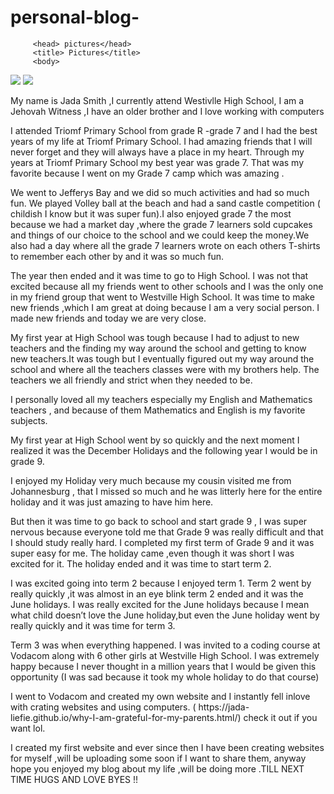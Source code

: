 # personal-blog-
		  
		 
		 
         <head> pictures</head>
		 <title> Pictures</title>
		 <body>
		 
<img src='https://scontent.fcpt3-1.fna.fbcdn.net/v/t1.0-9/46173974_259473244763719_4198665788397191168_n.jpg?_nc_cat=109&_nc_ht=scontent.fcpt3-1.fna&oh=ca8b042c56c8358b06ce26702e75246b&oe=5C79A3ED'>
<img src='https://scontent.fcpt3-1.fna.fbcdn.net/v/t1.0-9/30412344_162262707818107_4428486189871267840_n.jpg?_nc_cat=110&_nc_ht=scontent.fcpt3-1.fna&oh=b5abe2fff6ec815844936233f11d867e&oe=5C6C9460'>

My name is Jada Smith ,I currently attend Westivlle High School, I am a Jehovah Witness ,I have an older brother and I love working with computers 		 

I attended Triomf Primary School from grade R -grade 7 and I had the best years of my life at Triomf Primary School. I had amazing friends that I will never forget and they will always have a place in my heart. Through my years at Triomf Primary School my best year was grade 7. That was my favorite because I went on my Grade 7 camp which was amazing .

</p>
<p>
We went to Jefferys Bay and we did so much  activities and had so much fun. We played Volley ball at the beach and had a sand castle competition ( childish I know but it was super fun).I also enjoyed grade 7 the most because we had a market day ,where the grade 7 learners sold cupcakes and things of our choice to the school and we could keep the money.We also had a day where all the grade 7 learners wrote on each others T-shirts to remember each other by and it was so much fun.
</p>
<p>
The year then ended and it was time to go to High School. I was not that excited because  all my friends went to other schools and I was the only one in my friend group that went to Westville High School. It was time  to make new friends ,which I am great at doing because I am a very social person. I made new friends and today we are very close.
</p>
<p>
My first year at High School was tough because I had to adjust to new teachers and the finding my way around the school and getting to know new teachers.It was tough but I eventually figured out  my way around the school  and where all the teachers classes were with my brothers help. The teachers we all friendly and strict when they needed to be.
</p>
<p>
I personally loved all my teachers especially my English and Mathematics teachers , and because of them Mathematics and English is my favorite subjects.
</p>
<p>
My first year at High School went by so quickly and the next moment I realized it was the December Holidays and the following year I would be in grade 9.
</p>
<p>
I enjoyed my Holiday very much because my cousin visited me from Johannesburg , that I missed so much and he was litterly here for the entire holiday and it was just amazing to have him here.
</p>
<p>
But then it was time to go back to school and start grade 9 , I was super nervous because everyone told me that Grade 9 was really difficult and that I should study really hard. I completed my first term of Grade 9 and it was super easy for me. The holiday came ,even though it was short I was excited for it. The holiday ended and it was time to start term 2.
</p>
<p>
I was excited going into term 2 because I enjoyed  term 1. Term 2 went by really quickly ,it was almost in an eye blink term 2 ended and it was the June holidays. I was really excited for the June holidays because I mean what child doesn’t love the June holiday,but even the June holiday went by really quickly and it was time for term 3.
</p>
<p>
Term 3 was when everything happened. I was invited to a coding course at Vodacom along with 6 other girls at Westville High School. I was extremely happy because I never thought in a million years that I would be given this opportunity (I was sad because it took my whole holiday to do that course)
</p>
<p>
I went to Vodacom and created my own website and I instantly fell inlove with crating websites and using computers. ( https://jada-liefie.github.io/why-I-am-grateful-for-my-parents.html/) check it out if you want lol.
</p>
<p>
I created my first website and ever since then I  have been creating websites for myself ,will be uploading some soon if I want to share them, anyway hope you enjoyed my blog about my life ,will be doing more .TILL NEXT TIME HUGS AND LOVE BYES !!
</p>
</body>
<footer></footer>
</html>

